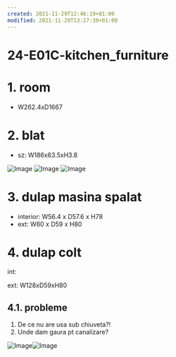 ```yaml
---
created: 2021-11-29T12:46:19+01:00
modified: 2021-11-29T13:27:30+01:00
---
```


# 24-E01C-kitchen_furniture

# 1. room
- W262.4xD1667

# 2. blat
- sz: W186x63.5xH3.8

![Image](./56dd448c09d0ad02f3036328b4022124.jpg)
![Image](./f3b6dfeb9297bf5bd5a04f0635193a79.jpg)
  ![Image](./7c973b2a24d4d04cb53fe9b7e9b22d3a.jpg)



# 3. dulap masina spalat
- interior: W56.4 x D57.6 x H78
- ext: W60 x D59 x H80

# 4. dulap colt 
int: 

ext: W128xD59xH80

## 4.1. probleme
1. De ce nu are usa sub chiuveta?!
1. Unde dam gaura pt canalizare?

![Image](./852b9bea7d87879d3abf640d0b731e06.jpg)![Image](./c8130ebb8c66fcad59bfe6552f991034.jpg)
